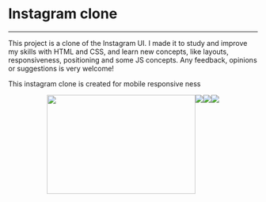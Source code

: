 <html>
  <head>
  <style>
    .image{
      width:100%;
      height:60vh;
      display:flex;
      justify-content:center;
}
  </style>
      </head>
<body>

<h1>Instagram clone</h1>
<hr>
<p>This project is a clone of the Instagram UI. I made it to study and improve my skills with HTML and CSS, and learn new concepts, like layouts, responsiveness, positioning and some JS concepts. Any feedback, opinions or suggestions is very welcome!</p>

<p>This instagram clone is created for mobile responsive ness </p>
<div class="image">
<img src="https://github.com/MonikaGade/Instagram/assets/144129444/46fdef9b-d41d-4f42-ab0e-4753f0b59c65"  width="300" height="200" style="object-fit:cover">
<img src="https://github.com/MonikaGade/Instagram/assets/144129444/214e80dc-9aad-4b6a-a732-4aef43098548">
<img src="https://github.com/MonikaGade/Instagram/assets/144129444/5a8a4f80-ef1a-49aa-8265-3e504cb6205d">
<img src="https://github.com/MonikaGade/Instagram/assets/144129444/0bf1bcf2-dc07-4b9f-94b3-a5d3bfd07cb3">
</div>
</body>
</html>
